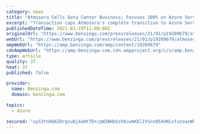 ```yaml
---
category: news
title: "Atmosera Sells Data Center Business; Focuses 100% on Azure Services"
excerpt: "Transaction caps Atmosera's complete transition to Azure Services Company that began six years prior. PORTLAND, Ore. (PRWEB)  Atmosera, a leading Microsoft"
publishedDateTime: 2021-01-19T11:00:00Z
originalUrl: "https://www.benzinga.com/pressreleases/21/01/p19209679/atmosera-sells-data-center-business-focuses-100-on-azure-services"
webUrl: "https://www.benzinga.com/pressreleases/21/01/p19209679/atmosera-sells-data-center-business-focuses-100-on-azure-services"
ampWebUrl: "https://amp.benzinga.com/amp/content/19209679"
cdnAmpWebUrl: "https://amp-benzinga-com.cdn.ampproject.org/c/s/amp.benzinga.com/amp/content/19209679"
type: article
quality: 37
heat: 37
published: false

provider:
  name: Benzinga.com
  domain: benzinga.com

topics:
  - Azure

secured: "uyS3YnHQ6ZOrgsuQj4aHtTD+/pWIWHbSshKcwmKblIVSnn054UNixfuzoazWb8IOv/mDtFT553oPay1DNCo8jRpNxCoT0nqYnKJUQhNxtAO+bQj8A/XbRkg28cSoW6vwUswVw9XtLoI4yRazp3hPhvJxpGWiJO0BIy885mLr7+5MhpbLCvritO15SqKjf0+eS4C7z92GPUA8EDcUEU2D6EBwZWyfVCWRBKZC4hGczJ/EmCIz8DcQiBTpxSeDQzom5sZp5ztoVFDf4wWf/GPhUoYf/5hEB03jlklbcrUDpKQtq5z6r3wn/tMqBYz+EvnbUpGb9usHsnchdEUcnSpWQsh7Y11Rt36FOsUSTekUs+0=;08JyWpPrvH3X+Z2RSastAA=="
---
```


